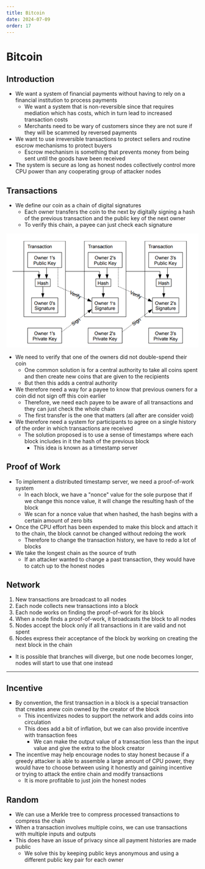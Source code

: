 ```yaml
---
title: Bitcoin
date: 2024-07-09
order: 17
---
```


# Bitcoin

## Introduction

- We want a system of financial payments without having to rely on a financial institution to process payments
  - We want a system that is non-reversible since that requires mediation which has costs, which in turn lead to increased transaction costs
  - Merchants need to be wary of customers since they are not sure if they will be scammed by reversed payments
- We want to use irreversible transactions to protect sellers and routine escrow mechanisms to protect buyers
  - Escrow mechanism is something that prevents money from being sent until the goods have been received
- The system is secure as long as honest nodes collectively control more CPU power than any cooperating group of attacker nodes

## Transactions

- We define our coin as a chain of digital signatures
  - Each owner transfers the coin to the next by digitally signing a hash of the previous transaction and the public key of the next owner
  - To verify this chain, a payee can just check each signature

![](img/bitcoin.png?maxwx=0.75)

- We need to verify that one of the owners did not double-spend their coin
  - One common solution is for a central authority to take all coins spent and then create new coins that are given to the recipients
  - But then this adds a central authority
- We therefore need a way for a payee to know that previous owners for a coin did not sign off this coin earlier
  - Therefore, we need each payee to be aware of all transactions and they can just check the whole chain
  - The first transfer is the one that matters (all after are consider void)
- We therefore need a system for participants to agree on a single history of the order in which transactions are received
  - The solution proposed is to use a sense of timestamps where each block includes in it the hash of the previous block
    - This idea is known as a timestamp server

## Proof of Work

- To implement a distributed timestamp server, we need a proof-of-work system
  - In each block, we have a "nonce" value for the sole purpose that if we change this nonce value, it will change the resulting hash of the block
  - We scan for a nonce value that when hashed, the hash begins with a certain amount of zero bits
- Once the CPU effort has been expended to make this block and attach it to the chain, the block cannot be changed without redoing the work
  - Therefore to change the transaction history, we have to redo a lot of blocks
- We take the longest chain as the source of truth
  - If an attacker wanted to change a past transaction, they would have to catch up to the honest nodes

## Network

1. New transactions are broadcast to all nodes
2. Each node collects new transactions into a block
3. Each node works on finding the proof-of-work for its block
4. When a node finds a proof-of-work, it broadcasts the block to all nodes
5. Nodes accept the block only if all transactions in it are valid and not spent
6. Nodes express their acceptance of the block by working on creating the next block in the chain

- It is possible that branches will diverge, but one node becomes longer, nodes will start to use that one instead

---

## Incentive

- By convention, the first transaction in a block is a special transaction that creates anew coin owned by the creator of the block
  - This incentivizes nodes to support the network and adds coins into circulation
  - This does add a bit of inflation, but we can also provide incentive with transaction fees
    - We can make the output value of a transaction less than the input value and give the extra to the block creator
- The incentive may help encourage nodes to stay honest because if a greedy attacker is able to assemble a large amount of CPU power, they would have to choose between using it honestly and gaining incentive or trying to attack the entire chain and modify transactions
  - It is more profitable to just join the honest nodes

## Random

- We can use a Merkle tree to compress processed transactions to compress the chain
- When a transaction involves multiple coins, we can use transactions with multiple inputs and outputs
- This does have an issue of privacy since all payment histories are made public
  - We solve this by keeping public keys anonymous and using a different public key pair for each owner
